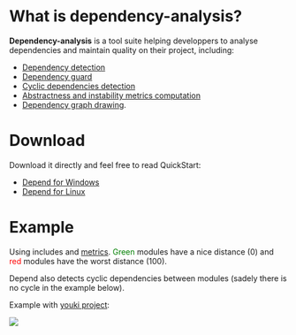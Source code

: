 # What is dependency-analysis? #
**Dependency-analysis** is a tool suite helping developpers to analyse dependencies and maintain quality on their project, including:
  * [Dependency detection](UsingDepend.md)
  * [Dependency guard](UsingDependGuard.md)
  * [Cyclic dependencies detection](UsingDependComponents.md)
  * [Abstractness and instability metrics computation](UsingDependMetrics.md)
  * [Dependency graph drawing](UsingDependGraph.md).

# Download #

Download it directly and feel free to read QuickStart:
  * [Depend for Windows](http://dependency-analysis.googlecode.com/files/documentation_v1.0.zip)
  * [Depend for Linux](http://dependency-analysis.googlecode.com/files/depend_linux_v1.0.zip)

# Example #
Using includes and [metrics](http://www.objectmentor.com/resources/articles/oodmetrc.pdf).
<font color='green'>Green</font> modules have a nice distance (0) and <font color='red'>red</font> modules have the worst distance (100).

Depend also detects cyclic dependencies between modules (sadely there is no cycle in the example below).

Example with [youki project](http://sourceforge.net/apps/mediawiki/youki/index.php):

[![](http://lh3.ggpht.com/_zeWn5qPueCk/TH_GfcWat4I/AAAAAAAADeU/do7NuUbFSzc/youki2.png)](http://sourceforge.net/apps/mediawiki/youki/index.php)